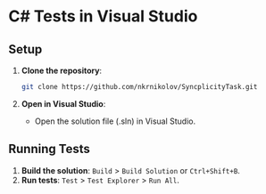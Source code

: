 # C# Tests in Visual Studio

## Setup

1. **Clone the repository**:
    ```sh
    git clone https://github.com/nkrnikolov/SyncplicityTask.git
    ```

2. **Open in Visual Studio**:
    - Open the solution file (.sln) in Visual Studio.


## Running Tests

1. **Build the solution**: `Build` > `Build Solution` or `Ctrl+Shift+B`.
2. **Run tests**: `Test` > `Test Explorer` > `Run All`.
